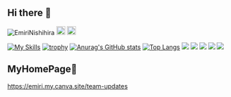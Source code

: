 ## Hi there 👋

<p align="left"><a href="https://github.com/EmiriNishihira/EmiriNishihira/" style="text-decoration: none;"><img src="https://komarev.com/ghpvc/?username=EmiriNishihira" alt="EmiriNishihira"/></a>
  <a href="http://qiita.com/emiri0414" style="text-decoration: none;"><img height="20" src="https://qiita-badge.apiapi.app/s/emiri0414/posts.svg"/></a>
  <a href="http://qiita.com/emiri0414" style="text-decoration: none;"><img height="20" src="https://qiita-badge.apiapi.app/s/emiri0414/contributions.svg"/></a>
</p>

[![My Skills](https://skillicons.dev/icons?i=swift,flutter,androidstudio,ruby,vscode,firebase,figma,postman,apple)](https://skillicons.dev)
[![trophy](https://github-profile-trophy.vercel.app/?username=EmiriNishihira&theme=onedark)](https://github.com/ryo-ma/github-profile-trophy)
[![Anurag's GitHub stats](https://github-readme-stats-navy-eta.vercel.app/api?username=EmiriNishihira&show_icons=true&theme=radical)](https://github.com/EmiriNishihira/github-readme-stats)
[![Top Langs](https://github-readme-stats.vercel.app/api/top-langs/?username=EmiriNishihira&layout=donut&bg_color=000000&text_color=FFFFFF&title_color=ff0099)](https://github.com/EmiriNishihira/github-readme-stats)
![](http://github-profile-summary-cards.vercel.app/api/cards/profile-details?username=EmiriNishihira&theme=radical)
![](http://github-profile-summary-cards.vercel.app/api/cards/repos-per-language?username=EmiriNishihira&theme=radical)
![](http://github-profile-summary-cards.vercel.app/api/cards/most-commit-language?username=EmiriNishihira&theme=radical)
![](http://github-profile-summary-cards.vercel.app/api/cards/stats?username=EmiriNishihira&theme=radical)
![](http://github-profile-summary-cards.vercel.app/api/cards/productive-time?username=EmiriNishihira&theme=radical&utcOffset=9)

## MyHomePage🐹
https://emiri.my.canva.site/team-updates
